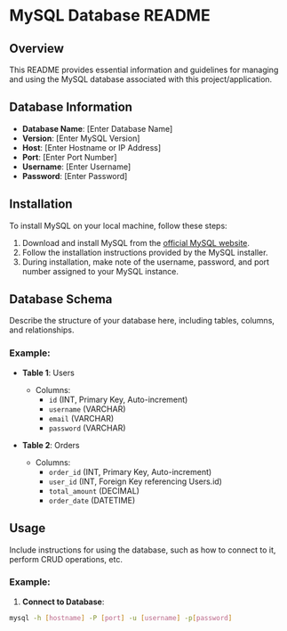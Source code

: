 # MySQL Database README

## Overview

This README provides essential information and guidelines for managing and using the MySQL database associated with this project/application.

## Database Information

- **Database Name**: [Enter Database Name]
- **Version**: [Enter MySQL Version]
- **Host**: [Enter Hostname or IP Address]
- **Port**: [Enter Port Number]
- **Username**: [Enter Username]
- **Password**: [Enter Password]

## Installation

To install MySQL on your local machine, follow these steps:

1. Download and install MySQL from the [official MySQL website](https://www.mysql.com/).
2. Follow the installation instructions provided by the MySQL installer.
3. During installation, make note of the username, password, and port number assigned to your MySQL instance.

## Database Schema

Describe the structure of your database here, including tables, columns, and relationships.

### Example:

- **Table 1**: Users
  - Columns:
    - `id` (INT, Primary Key, Auto-increment)
    - `username` (VARCHAR)
    - `email` (VARCHAR)
    - `password` (VARCHAR)

- **Table 2**: Orders
  - Columns:
    - `order_id` (INT, Primary Key, Auto-increment)
    - `user_id` (INT, Foreign Key referencing Users.id)
    - `total_amount` (DECIMAL)
    - `order_date` (DATETIME)

## Usage

Include instructions for using the database, such as how to connect to it, perform CRUD operations, etc.

### Example:

1. **Connect to Database**:

```bash
mysql -h [hostname] -P [port] -u [username] -p[password]
